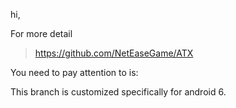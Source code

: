 hi,

For more detail

> https://github.com/NetEaseGame/ATX


You need to pay attention to is:

This branch is customized specifically for android 6.
